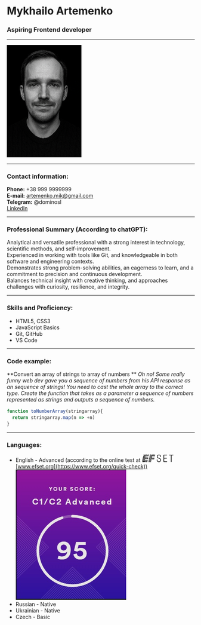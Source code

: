 # Mykhailo Artemenko
### Aspiring Frontend developer

---

<img src="./images/photo.png" alt="My Photo" width="200">

---

### Contact information:

**Phone:** +38 999 9999999<br>
**E-mail:** artemenko.mik@gmail.com<br>
**Telegram:** @dominosl<br>
[LinkedIn](https://www.linkedin.com/in/mykhailo-artemenko/)<br>

---

### Professional Summary (According to chatGPT):

Analytical and versatile professional with a strong interest in technology, scientific methods, and self-improvement.<br>
Experienced in working with tools like Git, and knowledgeable in both software and engineering contexts.<br>
Demonstrates strong problem-solving abilities, an eagerness to learn, and a commitment to precision and continuous development.<br>
Balances technical insight with creative thinking, and approaches challenges with curiosity, resilience, and integrity.<br>

---

### Skills and Proficiency:

- HTML5, CSS3
- JavaScript Basics
- Git, GitHub
- VS Code

---

### Code example:

**Convert an array of strings to array of numbers
**
*Oh no!
Some really funny web dev gave you a sequence of numbers from his API response as an sequence of strings!
You need to cast the whole array to the correct type.
Create the function that takes as a parameter a sequence of numbers represented as strings and outputs a sequence of numbers.*

```javascript
function toNumberArray(stringarray){
  return stringarray.map(n => +n)
}
```
---

### Languages:

- English \- Advanced (according to the online test at ![EFset Logo](/images/efset-logo.png) [www.efset.org](https://www.efset.org/quick-check))<br>
![EFset Score](/images/english-level.jpg)
- Russian \- Native
- Ukrainian \- Native
- Czech \- Basic
